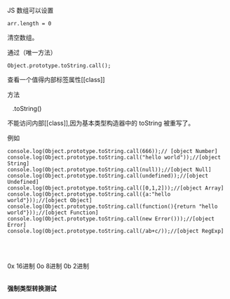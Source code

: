 JS 数组可以设置  

    arr.length = 0 

清空数组。


通过（唯一方法） 

    Object.prototype.toString.call();
  
查看一个值得内部标签属性[[class]]

方法

    .toString()
    
不能访问内部[[class]],因为基本类型构造器中的 toString 被重写了。

例如

    console.log(Object.prototype.toString.call(666));// [object Number] 
    console.log(Object.prototype.toString.call("hello world"));//[object String]
    console.log(Object.prototype.toString.call(null));//[object Null]
    console.log(Object.prototype.toString.call(undefined));//[object Undefined]
    console.log(Object.prototype.toString.call([0,1,2]));//[object Array]
    console.log(Object.prototype.toString.call({a:"hello world"}));//[object Object]
    console.log(Object.prototype.toString.call(function(){return "hello world"}));//[object Function]
    console.log(Object.prototype.toString.call(new Error()));//[object Error]
    console.log(Object.prototype.toString.call(/ab+c/));//[object RegExp]
    
 <br><br>
 
 0x   16进制
 0o   8进制
 0b   2进制 
 <br><br>
 
 <b>强制类型转换测试</b>
    
